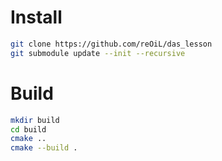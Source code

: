 # Install

```bash
git clone https://github.com/reOiL/das_lesson
git submodule update --init --recursive
```

# Build

```bash
mkdir build
cd build
cmake ..
cmake --build .
```


